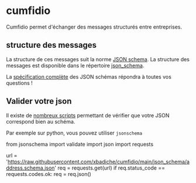 # cumfidio
Cumfidio permet d'échanger des messages structurés entre entreprises.
## structure des messages
La structure de ces messages suit la norme [JSON schema](https://json-schema.org/). La structure des messages est disponible dans le répertoire [json_schema](https://github.com/xbadiche/cumfidio/blob/main/json_schema).

La [spécification complète](https://json-schema.org/understanding-json-schema/UnderstandingJSONSchema.pdf) des JSON schémas répondra à toutes vos questions !

## Valider votre json

Il existe de [nombreux scripts](https://json-schema.org/implementations.html#validators) permettant de vérifier que votre JSON correspond bien au schéma.

Par exemple sur python, vous pouvez utiliser `jsonschema`

  from jsonschema import validate
  import json
  import requests
  
  url = 'https://raw.githubusercontent.com/xbadiche/cumfidio/main/json_schema/address.schema.json'
  req = requests.get(url)
  if req.status_code == requests.codes.ok:
    req = req.json()
